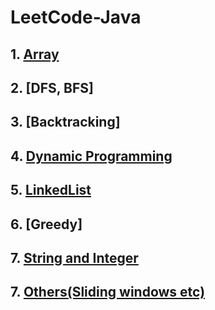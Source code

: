 # LeetCode-Java

## 1. [Array](https://github.com/yuxuanm/Leetcode-Java/tree/master/Leetcode/src/array)
## 2. [DFS, BFS]
## 3. [Backtracking]
## 4. [Dynamic Programming](https://github.com/yuxuanm/Leetcode-Java/tree/master/Leetcode/src/dynamicprogramming)
## 5. [LinkedList](https://github.com/yuxuanm/Leetcode-Java/tree/master/Leetcode/src/linkedlist)
## 6. [Greedy]
## 7. [String and Integer](https://github.com/yuxuanm/Leetcode-Java/blob/master/Leetcode/src/stringandinteger/README.md)
## 7. [Others(Sliding windows etc)]()
